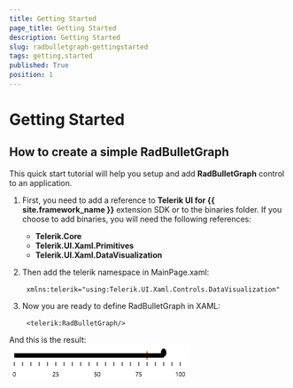 ```yaml
---
title: Getting Started
page_title: Getting Started
description: Getting Started
slug: radbulletgraph-gettingstarted
tags: getting,started
published: True
position: 1
---
```


# Getting Started

## How to create a simple RadBulletGraph

This quick start tutorial will help you setup and add **RadBulletGraph** control to an application.

1. First, you need to add a reference to **Telerik UI for {{ site.framework_name }}** extension SDK or to the binaries folder.
If you choose to add binaries, you will need the following references:

	* **Telerik.Core**
	* **Telerik.UI.Xaml.Primitives**
	* **Telerik.UI.Xaml.DataVisualization**
1. Then add the telerik namespace in MainPage.xaml:

		xmlns:telerik="using:Telerik.UI.Xaml.Controls.DataVisualization"

1. Now you are ready to define RadBulletGraph in XAML:

		<telerik:RadBulletGraph/>

And this is the result:  
![Rad Bulet Graph-Getting Started](images/RadBuletGraph-GettingStarted.png)
